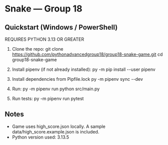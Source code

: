﻿# Snake — Group 18

## Quickstart (Windows / PowerShell)
REQUIRES PYTHON 3.13 OR GREATER 
1. Clone the repo:
   git clone https://github.com/pythonadvancedgroup18/group18-snake-game.git
   cd group18-snake-game

2. Install pipenv (if not already installed):
   py -m pip install --user pipenv

3. Install dependencies from Pipfile.lock
   py -m pipenv sync --dev

4. Run:
   py -m pipenv run python src/main.py

5. Run tests:
   py -m pipenv run pytest

## Notes
- Game uses high_score.json locally. A sample data/high_score.example.json is included.
- Python version used: 3.13.5
